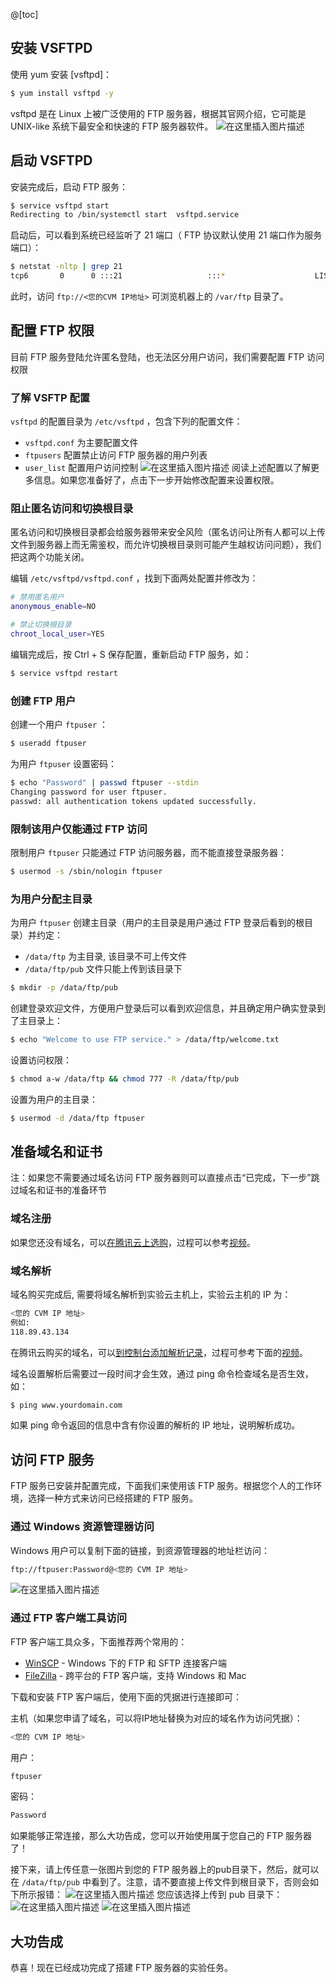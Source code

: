 @[toc]

## 安装 VSFTPD
使用 yum 安装 [vsftpd]：

```bash
$ yum install vsftpd -y
```

vsftpd 是在 Linux 上被广泛使用的 FTP 服务器，根据其官网介绍，它可能是 UNIX-like 系统下最安全和快速的 FTP 服务器软件。
![在这里插入图片描述](https://img-blog.csdnimg.cn/87b2840885e94413a4c3c8ed391d4de2.png?x-oss-process=image/watermark,type_ZHJvaWRzYW5zZmFsbGJhY2s,shadow_50,text_Q1NETiBAbWVtY3B5MA==,size_20,color_FFFFFF,t_70,g_se,x_16)

## 启动 VSFTPD

安装完成后，启动 FTP 服务：

```bash
$ service vsftpd start
Redirecting to /bin/systemctl start  vsftpd.service
```

启动后，可以看到系统已经监听了 21 端口（ FTP 协议默认使用 21 端口作为服务端口）：

```bash
$ netstat -nltp | grep 21
tcp6       0      0 :::21                   :::*                    LISTEN      6969/vsftpd 
```

此时，访问 `ftp://<您的CVM IP地址>` 可浏览机器上的 `/var/ftp` 目录了。
 
## 配置 FTP 权限 
目前 FTP 服务登陆允许匿名登陆，也无法区分用户访问，我们需要配置 FTP 访问权限
### 了解 VSFTP 配置
`vsftpd` 的配置目录为 `/etc/vsftpd` ，包含下列的配置文件：
- `vsftpd.conf` 为主要配置文件
- `ftpusers` 配置禁止访问 FTP 服务器的用户列表
 - `user_list` 配置用户访问控制
![在这里插入图片描述](https://img-blog.csdnimg.cn/e9637b1533944c7eb94888912c20e207.png?x-oss-process=image/watermark,type_ZHJvaWRzYW5zZmFsbGJhY2s,shadow_50,text_Q1NETiBAbWVtY3B5MA==,size_20,color_FFFFFF,t_70,g_se,x_16)
阅读上述配置以了解更多信息。如果您准备好了，点击下一步开始修改配置来设置权限。

### 阻止匿名访问和切换根目录

匿名访问和切换根目录都会给服务器带来安全风险（匿名访问让所有人都可以上传文件到服务器上而无需鉴权，而允许切换根目录则可能产生越权访问问题），我们把这两个功能关闭。

编辑 `/etc/vsftpd/vsftpd.conf` ，找到下面两处配置并修改为：
```bash
# 禁用匿名用户
anonymous_enable=NO

# 禁止切换根目录
chroot_local_user=YES
```

编辑完成后，按 Ctrl + S 保存配置，重新启动 FTP 服务，如：
```bash
$ service vsftpd restart
```
 
### 创建 FTP 用户
创建一个用户 `ftpuser` ：
```bash
$ useradd ftpuser
```
为用户 `ftpuser` 设置密码：
```bash
$ echo "Password" | passwd ftpuser --stdin
Changing password for user ftpuser.
passwd: all authentication tokens updated successfully.
```

### 限制该用户仅能通过 FTP 访问

限制用户 `ftpuser` 只能通过 FTP 访问服务器，而不能直接登录服务器：

```bash
$ usermod -s /sbin/nologin ftpuser
```

### 为用户分配主目录
为用户 `ftpuser` 创建主目录（用户的主目录是用户通过 FTP 登录后看到的根目录）并约定：
- `/data/ftp` 为主目录, 该目录不可上传文件
- `/data/ftp/pub` 文件只能上传到该目录下

```bash
$ mkdir -p /data/ftp/pub
```

创建登录欢迎文件，方便用户登录后可以看到欢迎信息，并且确定用户确实登录到了主目录上：
```bash
$ echo "Welcome to use FTP service." > /data/ftp/welcome.txt
```

设置访问权限：

```bash
$ chmod a-w /data/ftp && chmod 777 -R /data/ftp/pub
```

设置为用户的主目录：
```bash
$ usermod -d /data/ftp ftpuser
```

   

## 准备域名和证书
注：如果您不需要通过域名访问 FTP 服务器则可以直接点击“已完成，下一步”跳过域名和证书的准备环节

### 域名注册

如果您还没有域名，可以[在腾讯云上选购](https://dnspod.cloud.tencent.com/?fromSource=lab)，过程可以参考[视频](https://dnspod.cloud.tencent.com/?fromSource=lab)。 
 
### 域名解析
域名购买完成后, 需要将域名解析到实验云主机上，实验云主机的 IP 为：
```bash
<您的 CVM IP 地址>
例如:
118.89.43.134
```

在腾讯云购买的域名，可以[到控制台添加解析记录](https://console.cloud.tencent.com/domain)，过程可参考下面的[视频](https://v.qq.com/x/page/t0507ps9kxo.html)。

域名设置解析后需要过一段时间才会生效，通过 ping 命令检查域名是否生效，如：

```bash
$ ping www.yourdomain.com
```
如果 ping 命令返回的信息中含有你设置的解析的 IP 地址，说明解析成功。

 

## 访问 FTP 服务
 
FTP 服务已安装并配置完成，下面我们来使用该 FTP 服务。根据您个人的工作环境，选择一种方式来访问已经搭建的 FTP 服务。

### 通过 Windows 资源管理器访问
Windows 用户可以复制下面的链接，到资源管理器的地址栏访问：
```bash
ftp://ftpuser:Password@<您的 CVM IP 地址>
```
![在这里插入图片描述](https://img-blog.csdnimg.cn/31d0acad20924d51a7aff2b0766b54b0.png)

### 通过 FTP 客户端工具访问
FTP 客户端工具众多，下面推荐两个常用的：
- [WinSCP]() - Windows 下的 FTP 和 SFTP 连接客户端
- [FileZilla]() - 跨平台的 FTP 客户端，支持 Windows 和 Mac

下载和安装 FTP 客户端后，使用下面的凭据进行连接即可：

主机（如果您申请了域名，可以将IP地址替换为对应的域名作为访问凭据）：
```bash
<您的 CVM IP 地址>
```

用户：

```bash
ftpuser
```

密码：
```bash
Password
```

如果能够正常连接，那么大功告成，您可以开始使用属于您自己的 FTP 服务器了！

接下来，请上传任意一张图片到您的 FTP 服务器上的pub目录下，然后，就可以在 `/data/ftp/pub` 中看到了。注意，请不要直接上传文件到根目录下，否则会如下所示报错：
![在这里插入图片描述](https://img-blog.csdnimg.cn/431c444fd31343e3850641c6c530d50b.png?x-oss-process=image/watermark,type_ZHJvaWRzYW5zZmFsbGJhY2s,shadow_50,text_Q1NETiBAbWVtY3B5MA==,size_20,color_FFFFFF,t_70,g_se,x_16)
您应该选择上传到 pub 目录下：
![在这里插入图片描述](https://img-blog.csdnimg.cn/90f07a7ac9304111b87837e4c786abfd.png?x-oss-process=image/watermark,type_ZHJvaWRzYW5zZmFsbGJhY2s,shadow_50,text_Q1NETiBAbWVtY3B5MA==,size_20,color_FFFFFF,t_70,g_se,x_16)
![在这里插入图片描述](https://img-blog.csdnimg.cn/7372403a3e1a438d8dab991c34a38b54.png?x-oss-process=image/watermark,type_ZHJvaWRzYW5zZmFsbGJhY2s,shadow_50,text_Q1NETiBAbWVtY3B5MA==,size_20,color_FFFFFF,t_70,g_se,x_16)


## 大功告成
恭喜！现在已经成功完成了搭建 FTP 服务器的实验任务。
